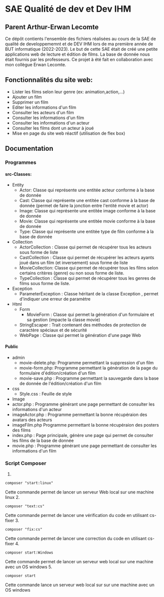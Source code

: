 # SAE Qualité de dev et Dev IHM
## Parent Arthur-Erwan Lecomte
Ce dépôt contients l'ensemble des fichiers réalisées au cours de la SAE de qualité de developpememnt et de DEV IHM lors de ma première année de BUT informatique (2022-2023).
Le but de cette SAE était de créé une petite applications web de lecture et édition de films.
La base de donnée nous était fournis par les professeurs.
Ce projet à été fait en collaboration avec mon collègue Erwan Lecomte.
## Fonctionnalités du site web:
- Lister les films selon leur genre (ex: animation,action,...)
- Ajouter un film 
- Supprimer un film
- Editer les informations d'un film
- Consulter les acteurs d'un film
- Consulter les informations d'un film
- Consulter les informations d'un acteur
- Consulter les films dont un acteur à joué
- Mise en page du site web réactif (utilisation de flex box)
## Documentation
### Programmes
#### src-Classes:
- Entity
  - Actor: Classe qui représente une entitée acteur conforme à la base de donnée
  - Cast:  Classe qui représente une entitée cast conforme à la base de donnée (permet de faire la jonction entre l'entité movie et actor)
  - Image: Classe qui représente une entitée image conforme à la base de donnée
  - Movie: Classe qui représente une entitée movie conforme à la base de donnée
  - Type:  Classe qui représente une entitée type de film conforme à la base de donnée
- Collection
  - ActorCollection : Classe qui permet de récupérer tous les acteurs sous forme de liste 
  - CastCollection :  Classe qui permet de récupérer les acteurs ayants joué dans un film (et inversement) sous forme de liste
  - MovieCollection:  Classe qui permet de récupérer tous les films selon certains critères (genre) ou non sous forme de liste.
  - TypeCollection :  Classe qui permet de récupérer tous les genres de films sous forme de liste.
- Exception
  - ParameterException : Classe héritant de la classe Exception , permet d'indiquer une erreur de paramètre
- Html
    - Form 
      - MovieForm : Classe qui permet la génération d'un formulaire et sa gestion (impacte la classe movie)
    - StringEscaper : Trait contenant des méthodes de protection de caractère spéciaux et de sécurité
    - WebPage : Classe qui permet la génération d'une page Web
#### Public
- admin
  - movie-delete.php: Programme permettant la suppression d'un film
  - movie-form.php: Programme permettant la génération de la page du formulaire d'édition/création d'un film
  - movie-save.php : Programme permettant la sauvegarde dans la base de donnée de l'édition/création d'un film
- css
  - Style.css : Feuille de style
- Image
- actor.php : Programme générant une page permettant de consulter les informations d'un acteur
- imageActor.php : Programme permettant la bonne récupéraion des avatars des acteurs
- imageFilm.php Programme permettant la bonne récupéraion des posters des films
- index.php : Page principale, génère une page qui permet de consulter les films de la base de donnée
- movie.php : Programme générant une page permettant de consulter les informations d'un film
### Script Composer
1.
```
composer "start:linux"
```
Cette commande permet de lancer un serveur Web local sur une machine linux
2.
```
composer "text:cs"
```
Cette commande permet de lancer une vérification du code en utilisant cs-fixer
3.
```
composer "fix:cs"
```
Cette commande permet de lancer une correction du code en utilisant cs-fixer
4.
```
composer start:Windows
```
Cette commande permet de lancer un serveur web local sur une machine avec un OS windows 
5. 
```
composer start
```
Cette commande lance un serveur web local sur sur une machine avec un OS windows 
